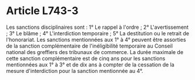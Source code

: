 # Article L743-3

Les sanctions disciplinaires sont :   1° Le rappel à l'ordre ;   2° L'avertissement ;   3° Le blâme ;   4° L'interdiction temporaire ;   5° La destitution ou le retrait de l'honorariat.   Les sanctions mentionnées aux 1° à 4° peuvent être assorties de la sanction complémentaire de l'inéligibilité temporaire au Conseil national des greffiers des tribunaux de commerce. La durée maximale de cette sanction complémentaire est de cinq ans pour les sanctions mentionnées aux 1° à 3° et de dix ans à compter de la cessation de la mesure d'interdiction pour la sanction mentionnée au 4°.